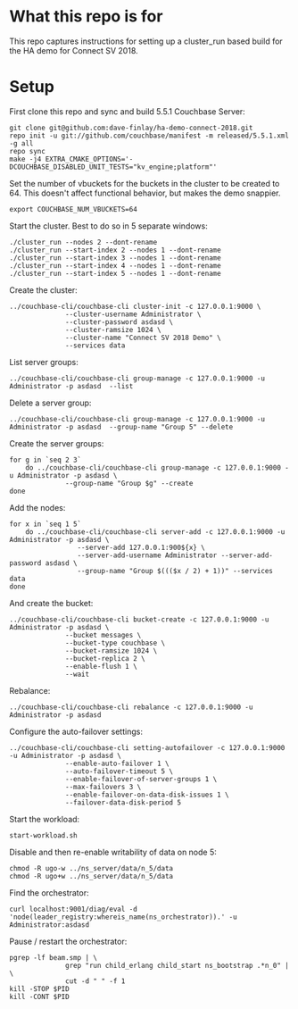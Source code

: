 # What this repo is for 
This repo captures instructions for setting up a cluster_run based build 
for the HA demo for Connect SV 2018.

# Setup
First clone this repo and sync and build 5.5.1 Couchbase Server:
 
```
git clone git@github.com:dave-finlay/ha-demo-connect-2018.git
repo init -u git://github.com/couchbase/manifest -m released/5.5.1.xml -g all
repo sync
make -j4 EXTRA_CMAKE_OPTIONS='-DCOUCHBASE_DISABLED_UNIT_TESTS="kv_engine;platform"'
```

Set the number of vbuckets for the buckets in the cluster to be created to 64.
This doesn't affect functional behavior, but makes the demo snappier.
```
export COUCHBASE_NUM_VBUCKETS=64
```

Start the cluster. Best to do so in 5 separate windows:

```
./cluster_run --nodes 2 --dont-rename
./cluster_run --start-index 2 --nodes 1 --dont-rename 
./cluster_run --start-index 3 --nodes 1 --dont-rename 
./cluster_run --start-index 4 --nodes 1 --dont-rename 
./cluster_run --start-index 5 --nodes 1 --dont-rename 
```

Create the cluster:

```
../couchbase-cli/couchbase-cli cluster-init -c 127.0.0.1:9000 \
              --cluster-username Administrator \
              --cluster-password asdasd \
              --cluster-ramsize 1024 \
              --cluster-name "Connect SV 2018 Demo" \
              --services data
```

List server groups:
```
../couchbase-cli/couchbase-cli group-manage -c 127.0.0.1:9000 -u Administrator -p asdasd  --list
```

Delete a server group:
```
../couchbase-cli/couchbase-cli group-manage -c 127.0.0.1:9000 -u Administrator -p asdasd  --group-name "Group 5" --delete
```

Create the server groups:
```
for g in `seq 2 3`
    do ../couchbase-cli/couchbase-cli group-manage -c 127.0.0.1:9000 -u Administrator -p asdasd \
              --group-name "Group $g" --create
done
```

Add the nodes:
```
for x in `seq 1 5`
    do ../couchbase-cli/couchbase-cli server-add -c 127.0.0.1:9000 -u Administrator -p asdasd \
                 --server-add 127.0.0.1:900${x} \
                 --server-add-username Administrator --server-add-password asdasd \
                 --group-name "Group $((($x / 2) + 1))" --services data
done
```

And create the bucket:
```
../couchbase-cli/couchbase-cli bucket-create -c 127.0.0.1:9000 -u Administrator -p asdasd \
              --bucket messages \
              --bucket-type couchbase \
              --bucket-ramsize 1024 \
              --bucket-replica 2 \
              --enable-flush 1 \
              --wait
```

Rebalance:

```
../couchbase-cli/couchbase-cli rebalance -c 127.0.0.1:9000 -u Administrator -p asdasd 
```

Configure the auto-failover settings:
```
../couchbase-cli/couchbase-cli setting-autofailover -c 127.0.0.1:9000 -u Administrator -p asdasd \
              --enable-auto-failover 1 \
              --auto-failover-timeout 5 \
              --enable-failover-of-server-groups 1 \
              --max-failovers 3 \
              --enable-failover-on-data-disk-issues 1 \
              --failover-data-disk-period 5
```

Start the workload:
```
start-workload.sh
```


Disable and then re-enable writability of data on node 5:
```
chmod -R ugo-w ../ns_server/data/n_5/data
chmod -R ugo+w ../ns_server/data/n_5/data
```

Find the orchestrator:
```
curl localhost:9001/diag/eval -d 'node(leader_registry:whereis_name(ns_orchestrator)).' -u Administrator:asdasd
```

Pause / restart the orchestrator:

```
pgrep -lf beam.smp | \
              grep "run child_erlang child_start ns_bootstrap .*n_0" | \ 
              cut -d " " -f 1
kill -STOP $PID
kill -CONT $PID
```
